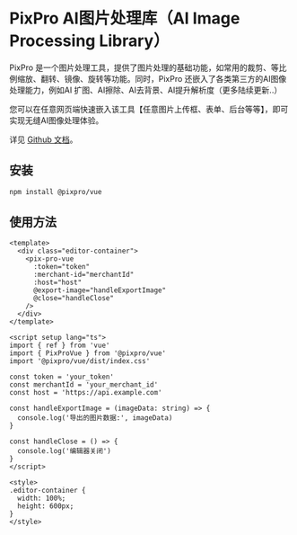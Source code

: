 # PixPro AI图片处理库（AI Image Processing Library）

PixPro 是一个图片处理工具，提供了图片处理的基础功能，如常用的裁剪、等比例缩放、翻转、镜像、旋转等功能。同时，PixPro 还嵌入了各类第三方的AI图像处理能力，例如AI 扩图、AI擦除、AI去背景、AI提升解析度（更多陆续更新..）

您可以在任意网页端快速嵌入该工具【任意图片上传框、表单、后台等等】，即可实现无缝AI图像处理体验。

详见 [Github 文档](https://github.com/lambortao/PixPro)。

## 安装

```bash
npm install @pixpro/vue
```

## 使用方法
```vue
<template>
  <div class="editor-container">
    <pix-pro-vue
      :token="token"
      :merchant-id="merchantId"
      :host="host"
      @export-image="handleExportImage"
      @close="handleClose"
    />
  </div>
</template>

<script setup lang="ts">
import { ref } from 'vue'
import { PixProVue } from '@pixpro/vue'
import '@pixpro/vue/dist/index.css'

const token = 'your_token'
const merchantId = 'your_merchant_id'
const host = 'https://api.example.com'

const handleExportImage = (imageData: string) => {
  console.log('导出的图片数据:', imageData)
}

const handleClose = () => {
  console.log('编辑器关闭')
}
</script>

<style>
.editor-container {
  width: 100%;
  height: 600px;
}
</style>
```
